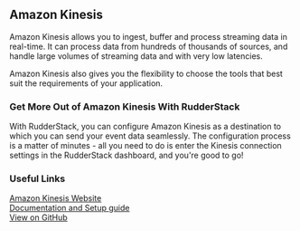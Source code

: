 ## Amazon Kinesis

Amazon Kinesis allows you to ingest, buffer and process streaming data in real-time. It can process data from hundreds of thousands of sources, and handle large volumes of streaming data and with very low latencies.

Amazon Kinesis also gives you the flexibility to choose the tools that best suit the requirements of your application.

### Get More Out of Amazon Kinesis With RudderStack

With RudderStack, you can configure Amazon Kinesis as a destination to which you can send your event data seamlessly. The configuration process is a matter of minutes - all you need to do is enter the Kinesis connection settings in the RudderStack dashboard, and you're good to go!

### Useful Links

[Amazon Kinesis Website][]  
[Documentation and Setup guide][]  
[View on GitHub][]

[//]: # "These are reference links used in the body of this note and get stripped out when the markdown processor does its job. There is no need to format nicely because it shouldn't be seen. Thanks SO - http://stackoverflow.com/questions/4823468/store-comments-in-markdown-syntax"
[amazon kinesis website]: https://aws.amazon.com/kinesis
[documentation and setup guide]: https://docs.rudderstack.com/destinations/amazon-kinesis
[view on github]: https://github.com/rudderlabs/rudder-server


